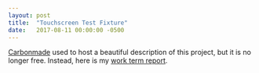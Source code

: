 ```yaml
---
layout: post
title:  "Touchscreen Test Fixture"
date:   2017-08-11 00:00:00 -0500
---
```


[Carbonmade](https://carbonmade.com/) used to host a beautiful description of this project, but it is no longer free. Instead, here is my [work term report](/assets/ecobee/ecobee-wkrpt.pdf).
